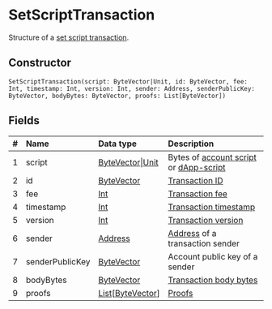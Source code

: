 # SetScriptTransaction

Structure of a [set script transaction](/blockchain/transaction-type/set-script-transaction.md).

## Constructor

``` ride
SetScriptTransaction(script: ByteVector|Unit, id: ByteVector, fee: Int, timestamp: Int, version: Int, sender: Address, senderPublicKey: ByteVector, bodyBytes: ByteVector, proofs: List[ByteVector])
```

## Fields

| # | Name | Data type | Description |
| :--- | :--- | :--- | :--- |
| 1 | script | [ByteVector](/ride/data-types/byte-vector.md)&#124;[Unit](/ride/data-types/unit.md) | Bytes of [account script](/ride/script/script-types/account-script.md) or [dApp-script](/ride/script/script-types/dapp-script.md) |
| 2 | id | [ByteVector](/ride/data-types/byte-vector.md) | [Transaction ID](/blockchain/transaction/transaction-id.md) |
| 3 | fee | [Int](/ride/data-types/int.md) | [Transaction fee](/blockchain/transaction/transaction-fee.md) |
| 4 | timestamp | [Int](/ride/data-types/int.md) | [Transaction timestamp](/blockchain/transaction/transaction-timestamp.md) |
| 5 | version | [Int](/ride/data-types/int.md) | [Transaction version](/blockchain/transaction/transaction-version.md) |
| 6 | sender | [Address](/ride/structures/common-structures/address.md) | [Address](/blockchain/address.md) of a transaction sender |
| 7 | senderPublicKey | [ByteVector](/ride/data-types/byte-vector.md) | Account public key of a sender |
| 8 | bodyBytes | [ByteVector](/ride/data-types/byte-vector.md) | [Transaction body bytes](/blockchain/transaction/transaction-body-bytes.md) |
| 9 | proofs | [List](/ride/data-types/list.md)[[ByteVector](/ride/data-types/byte-vector.md)] | [Proofs](/blockchain/transaction/transaction-proof.md) |
